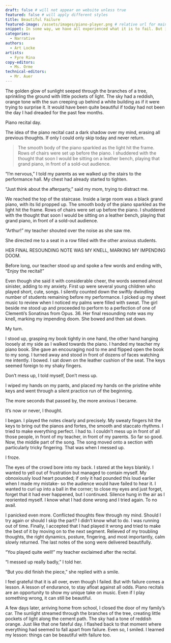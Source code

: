 ```yaml
---
draft: false # will not appear on website unless true
featured: false # will apply different styles
title: Beautiful Failure
featured-image: /assets/images/piano-player.png # relative url for main image must begin with "/"
snippet: In some way, we have all experienced what it is to fail. But if you learn from your mistakes and grow stronger, is it really a failure? In vivid verbal artistry, Art Locke describes his piano recital triumph, though it may not have been the triumph he expected.
categories:
  - Narrative
authors:
  - Art Locke
artists:
  - Fyre Rina
copy-editors:
  - Ms. Orme
technical-editors:
  - Mr. Auer
---
```

The golden glow of sunlight seeped through the branches of a tree, sprinkling the ground with little pockets of light. The sky had a reddish, orange tone with the sun creeping up behind a white building as if it were trying to surprise it. It would have been quite beautiful if today had not been the day I had dreaded for the past few months.  

Piano recital day.

The idea of the piano recital cast a dark shadow over my mind, erasing all previous thoughts. If only I could only skip today and never return.

> The smooth body of the piano sparkled as the light hit the frame. Rows of chairs were set up before the piano. I shuddered with the thought that soon I would be sitting on a leather bench, playing that grand piano, in front of a sold-out audience.

“I’m nervous,” I told my parents as we walked up the stairs to the performance hall. My chest had already started to tighten.

“Just think about the afterparty,” said my mom, trying to distract me.

We reached the top of the staircase. Inside a large room was a black grand piano, with its lid propped up. The smooth body of the piano sparkled as the light hit the frame. Rows of chairs were set up before the piano. I shuddered with the thought that soon I would be sitting on a leather bench, playing that grand piano, in front of a sold-out audience.

“Arthur!” my teacher shouted over the noise as she saw me.

She directed me to a seat in a row filled with the other anxious students.

HER FINAL RESOUNDING NOTE WAS MY KNELL, MARKING MY IMPENDING DOOM.

Before long, our teacher stood up and spoke a few words and ending with, “Enjoy the recital!”

Even though she said it with considerable cheer, the words seemed almost sinister, adding to my anxiety. First up were several young children who played short, cute, songs. I silently counted down the swiftly dwindling number of students remaining before my performance. I picked up my sheet music to review when I noticed my palms were filled with sweat. The girl beside me stood up and proceeded to perform to a perfection of one of Clementi’s Sonatinas from Opus. 36. Her final resounding note was my knell, marking my impending doom. She bowed and then sat down.

My turn.

I stood up, grasping my book tightly in one hand, the other hand hanging loosely at my side as I walked towards the piano. I handed my teacher my piano book. She gave an encouraging nod to me and flipped open the book to my song. I turned away and stood in front of dozens of faces watching me intently. I bowed. I sat down on the leather cushion of the seat. The keys seemed foreign to my shaky fingers.

Don’t mess up, I told myself, Don’t mess up.

I wiped my hands on my pants, and placed my hands on the pristine white keys and went through a silent practice run of the beginning.

The more seconds that passed by, the more anxious I became.

It’s now or never, I thought.

I began. I played the notes clearly and precisely. My sweaty fingers hit the keys to bring out the pianos and fortes, the smooth and staccato rhythms. I tried to make everything perfect. I had to. I couldn’t mess up in front of all those people, in front of my teacher, in front of my parents. So far so good. Now, the middle part of the song. The song moved onto a section with particularly tricky fingering. That was when I messed up.

I froze.

The eyes of the crowd bore into my back. I stared at the keys blankly. I wanted to yell out of frustration but managed to contain myself. My obnoxiously loud heart pounded; if only it had pounded this loud earlier when I made my mistake- so the audience would have failed to hear it. I wanted to curl up into a ball in the corner; to close my eyes and just forget, forget that it had ever happened, but I continued. Silence hung in the air as I reoriented myself. I know what I had done wrong and I tried again. To no avail.

I panicked even more. Conflicted thoughts flew through my mind. Should I try again or should I skip the part? I didn’t know what to do. I was running out of time. Finally, I accepted that I had played it wrong and tried to make the best of it by moving on to the next segment. Relieved of my troubling thoughts, the right dynamics, posture, fingering, and most importantly, calm slowly returned. The last notes of the song were delivered beautifully.

“You played quite well!” my teacher exclaimed after the recital.

“I messed up really badly,” I told her.

“But you did finish the piece,” she replied with a smile.

I feel grateful that it is all over, even though I failed. But with failure comes a lesson. A lesson of endurance, to stay afloat against all odds. Piano recitals are an opportunity to show my unique take on music. Even if I play something wrong, it can still be beautiful.

A few days later, arriving home from school, I closed the door of my family’s car. The sunlight streamed through the branches of the tree, creating little pockets of light along the cement path. The sky had a tone of reddish orange. Just like that one fateful day. I flashed back to that moment where everything had seemed to fall apart from failure. Even so, I smiled. I learned my lesson: things can be beautiful with failure too.